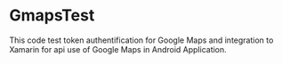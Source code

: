 # GmapsTest

This code test token authentification for Google Maps and integration to Xamarin for api use of Google Maps in Android Application. 
